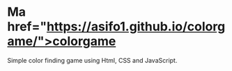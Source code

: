 # Ma href="https://asifo1.github.io/colorgame/">colorgame</a>
Simple color finding game using Html, CSS and JavaScript.
